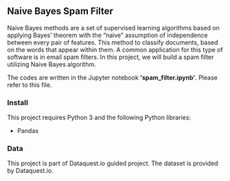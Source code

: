 ## Naive Bayes Spam Filter

Naive Bayes methods are a set of supervised learning algorithms based on applying Bayes’ theorem with the “naive” assumption of independence between every pair of features. This method to classify documents, based on the words that appear within them. A common application for this type of software is in email spam filters. In this project, we will build a spam filter utilizing Naive Bayes algorithm.  

The codes are written in the Jupyter notebook **'spam_filter.ipynb'**. Please refer to this file. 

### Install
This project requires Python 3 and the following Python libraries:
- Pandas 

### Data
This project is part of Dataquest.io guided project. The dataset is provided by Dataquest.io.
